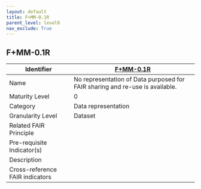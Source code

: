 ```yaml
---
layout: default
title: F+MM-0.1R
parent_level: level0
nav_exclude: True
---
```


## F+MM-0.1R

| Identifier | [F+MM-0.1R](https://github.com/FAIRplus/Data-Maturity/edit/v0.3/docs/_indicators/0.F+MM-0.1R.md) |
| --------- | ----------|
| Name | No representation of Data purposed for FAIR sharing and re-use is available. |
| Maturity Level | 0 |
| Category | Data representation|
| Granularity Level | Dataset |
| Related FAIR Principle |  |
| Pre-requisite Indicator(s) |  |
| Description | |
| Cross-reference FAIR indicators |  |
